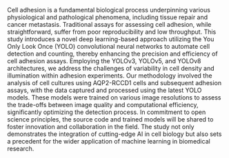 Cell adhesion is a fundamental biological process underpinning various physiological and pathological phenomena, including tissue repair and cancer metastasis. Traditional assays for assessing cell adhesion, while straightforward, suffer from poor reproducibility and low throughput. This study introduces a novel deep learning-based approach utilizing the You Only Look Once (YOLO) convolutional neural networks to automate cell detection and counting, thereby enhancing the precision and efficiency of cell adhesion assays. Employing the YOLOv3, YOLOv5, and YOLOv8 architectures, we address the challenges of variability in cell density and illumination within adhesion experiments. Our methodology involved the analysis of cell cultures using AQP2-RCCD1 cells and subsequent adhesion assays, with the data captured and processed using the latest YOLO models. These models were trained on various image resolutions to assess the trade-offs between image quality and computational efficiency, significantly optimizing the detection process. In commitment to open science principles, the source code and trained models will be shared to foster innovation and collaboration in the field. The study not only demonstrates the integration of cutting-edge AI in cell biology but also sets a precedent for the wider application of machine learning in biomedical research.
